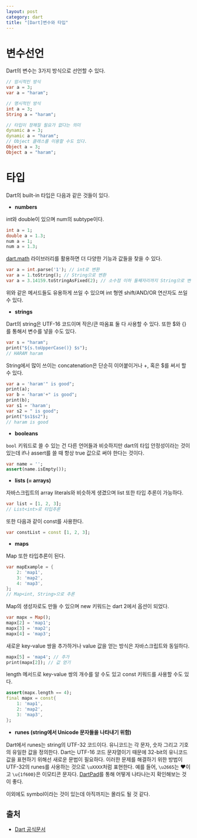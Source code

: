 ```yaml
---
layout: post
category: dart
title: "[Dart]변수와 타입"
---
```


# 변수선언

Dart의 변수는 3가지 방식으로 선언할 수 있다.

```dart
// 암시적인 방식
var a = 3;
var a = "haram";

// 명시적인 방식
int a = 3;
String a = "haram";

// 타입이 정해질 필요가 없다는 의미
dynamic a = 3;
dynamic a = "haram";
// Object 클래스를 이용할 수도 있다.
Object a = 3;
Object a = "haram";
```



# 타입

Dart의 built-in 타입은 다음과 같은 것들이 있다.

* **numbers**

int와 double이 있으며 num의 subtype이다.

```dart
int a = 1;
double a = 1.3;
num a = 1;
num a = 1.3;
```

[dart.math](https://api.dartlang.org/dev/dart-math) 라이브러리를 활용하면 더 다양한 기능과 값들을 찾을 수 있다.

```dart
var a = int.parse('1'); // int로 변환
var a = 1.toString(); // String으로 변환
var a = 3.14159.toStringAsFixed(2); // 소수점 이하 둘째자리까지 String으로 변환
```

위와 같은 메서드들도 유용하게 쓰일 수 있으며 int 형엔 shift/AND/OR 연산자도 쓰일 수 있다.

* **strings**

Dart의 string은 UTF-16 코드이며 작은/큰 따옴표 둘 다 사용할 수 있다. 또한 $와 {}를 통해서 변수를 넣을 수도 있다.

```dart
var s = "haram";
print("${s.toUpperCase()} $s");
// HARAM haram
```

String에서 많이 쓰이는 concatenation은 단순히 이어붙이거나 +, 혹은 $를 써서 할 수 있다.

```dart
var a = 'haram'" is good";
print(a);
var b = 'haram'+" is good";
print(b);
var s1 = 'haram';
var s2 = " is good";
print("$s1$s2");
// haram is good
```

* **booleans**

`bool` 키워드로 쓸 수 있는 건 다른 언어들과 비슷하지만 dart의 타입 안정성이라는 것이 있는데 if나 assert를 쓸 때 항상 true 값으로 써야 한다는 것이다.

```dart
var name = '';
assert(name.isEmpty());
```

* **lists (= arrays)**

자바스크립트의 array literals와 비슷하게 생겼으며 list 또한 타입 추론이 가능하다.

```dart
var list = [1, 2, 3];
// List<int>로 타입추론
```

또한 다음과 같이 const를 사용한다.

```dart
var constList = const [1, 2, 3];
```

* **maps**

Map 또한 타입추론이 된다.

```dart
var mapExample = {
    2: 'map1',
    3: 'map2',
    4: 'map3',
};
// Map<int, String>으로 추론
```

Map의 생성자로도 만들 수 있으며 new 키워드는 dart 2에서 옵션이 되었다.

```dart
var mapx = Map();
mapx[2] = 'map1';
mapx[3] = 'map2';
mapx[4] = 'map3';
```

새로운 key-value 쌍을 추가하거나 value 값을 얻는 방식은 자바스크립트와 동일하다.

```dart
mapx[5] = 'map4'; // 추가
print(mapx[2]); // 값 얻기
```

length 메서드로 key-value 쌍의 개수를 알 수도 있고 const 키워드를 사용할 수도 있다.

```dart
assert(mapx.length == 4);
final mapx = const{
    1: 'map1',
    2: 'map2',
    3: 'map3',
};
```

* **runes (string에서 Unicode 문자들을 나타내기 위함)**

Dart에서 runes는 string의 UTF-32 코드이다. 유니코드는 각 문자, 숫자 그리고 기호의 유일한 값을 정의한다. Dart는 UTF-16 코드 문자열이기 때문에 32-bit의 유니코드 값을 표현하기 위해선 새로운 문법이 필요하다. 이러한 문제를 해결하기 위한 방법이 UTF-32의 runes를 사용하는 것으로 `\uXXXX`처럼 표현한다. 예를 들어, `\u2665`는 ♥이고 `\u{1f600}`은 이모티콘 문자다. [DartPad](https://dartpad.dartlang.org/589bc5c95318696cefe5)를 통해 어떻게 나타나는지 확인해보는 것이 좋다.

이외에도 symbol이라는 것이 있는데 아직까지는 몰라도 될 것 같다.

## 출처

* [Dart 공식문서](https://www.dartlang.org/guides/language/language-tour)